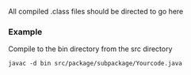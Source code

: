 All compiled .class files should be directed to go here

### Example
Compile to the bin directory from the src directory
```
javac -d bin src/package/subpackage/Yourcode.java
```


